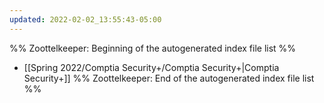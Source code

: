 ```yaml
---
updated: 2022-02-02_13:55:43-05:00
---
```

%% Zoottelkeeper: Beginning of the autogenerated index file list  %%
-  [[Spring 2022/Comptia Security+/Comptia Security+|Comptia Security+]]
%% Zoottelkeeper: End of the autogenerated index file list  %%
